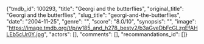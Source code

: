 {"tmdb_id": 100293, "title": "Georgi and the butterflies", "original_title": "Georgi and the butterflies", "slug_title": "georgi-and-the-butterflies", "date": "2004-11-25", "genre": "", "score": "8.0/10", "synopsis": "", "image": "https://image.tmdb.org/t/p/w185_and_h278_bestv2/b3aGveDbFcGLzgEfAHLEb5cUr0Y.jpg", "actors": [], "comments": [], "recommandations_id": []}